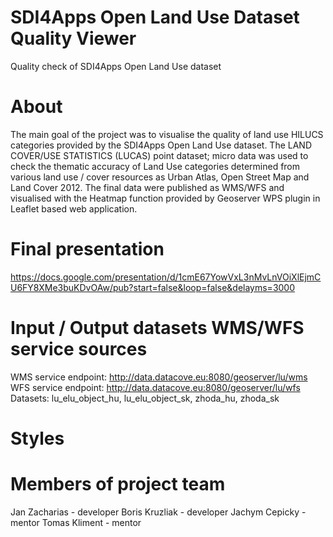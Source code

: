 # SDI4Apps Open Land Use Dataset Quality Viewer
Quality check of SDI4Apps Open Land Use dataset

# About
The main goal of the project was to visualise the quality of land use HILUCS categories provided by the SDI4Apps Open Land Use dataset. The LAND COVER/USE STATISTICS (LUCAS) point dataset; micro data was used to check the thematic accuracy of Land Use categories determined from various land use / cover resources as Urban Atlas, Open Street Map and Land Cover 2012. The final data were published as WMS/WFS and visualised with the Heatmap function provided by Geoserver WPS plugin in Leaflet based web application.

# Final presentation 
https://docs.google.com/presentation/d/1cmE67YowVxL3nMvLnVOiXlEjmCU6FY8XMe3buKDvOAw/pub?start=false&loop=false&delayms=3000

# Input / Output datasets WMS/WFS service sources
WMS service endpoint: http://data.datacove.eu:8080/geoserver/lu/wms
WFS service endpoint: http://data.datacove.eu:8080/geoserver/lu/wfs
Datasets: lu_elu_object_hu, lu_elu_object_sk, zhoda_hu, zhoda_sk

# Styles


# Members of project team
Jan Zacharias - developer
Boris Kruzliak - developer
Jachym Cepicky - mentor
Tomas Kliment - mentor
